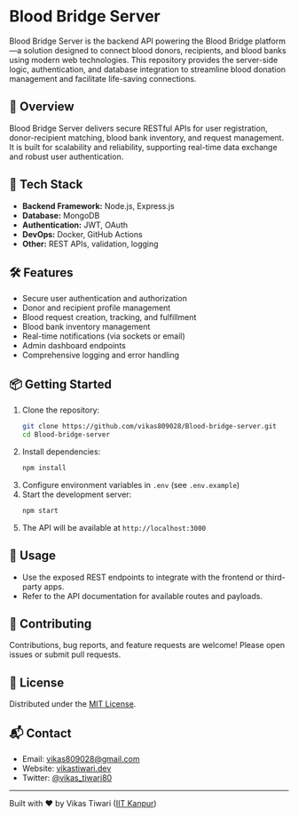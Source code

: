 # Blood Bridge Server

Blood Bridge Server is the backend API powering the Blood Bridge platform—a solution designed to connect blood donors, recipients, and blood banks using modern web technologies. This repository provides the server-side logic, authentication, and database integration to streamline blood donation management and facilitate life-saving connections.

## 🌟 Overview

Blood Bridge Server delivers secure RESTful APIs for user registration, donor-recipient matching, blood bank inventory, and request management. It is built for scalability and reliability, supporting real-time data exchange and robust user authentication.

## 🚀 Tech Stack

- **Backend Framework:** Node.js, Express.js
- **Database:** MongoDB
- **Authentication:** JWT, OAuth
- **DevOps:** Docker, GitHub Actions
- **Other:** REST APIs, validation, logging

## 🛠️ Features

- Secure user authentication and authorization
- Donor and recipient profile management
- Blood request creation, tracking, and fulfillment
- Blood bank inventory management
- Real-time notifications (via sockets or email)
- Admin dashboard endpoints
- Comprehensive logging and error handling

## 📦 Getting Started

1. Clone the repository:
    ```bash
    git clone https://github.com/vikas809028/Blood-bridge-server.git
    cd Blood-bridge-server
    ```
2. Install dependencies:
    ```bash
    npm install
    ```
3. Configure environment variables in `.env` (see `.env.example`)
4. Start the development server:
    ```bash
    npm start
    ```
5. The API will be available at `http://localhost:3000`

## 📌 Usage

- Use the exposed REST endpoints to integrate with the frontend or third-party apps.
- Refer to the API documentation for available routes and payloads.

## 🤝 Contributing

Contributions, bug reports, and feature requests are welcome! Please open issues or submit pull requests.

## 📄 License

Distributed under the [MIT License](LICENSE).

## 📬 Contact

- Email: vikas809028@gmail.com
- Website: [vikastiwari.dev](https://vikastiwari.dev)
- Twitter: [@vikas_tiwari80](https://twitter.com/vikas_tiwari80)

---

Built with ❤️ by Vikas Tiwari ([IIT Kanpur](https://prutor.ai))
